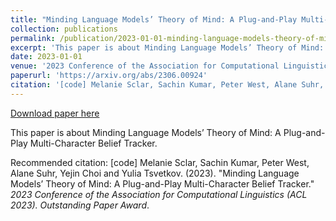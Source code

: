```yaml
---
title: "Minding Language Models’ Theory of Mind: A Plug-and-Play Multi-Character Belief Tracker"
collection: publications
permalink: /publication/2023-01-01-minding-language-models-theory-of-mind-a-plug-and-play-multi-character-belief-tracker
excerpt: 'This paper is about Minding Language Models’ Theory of Mind: A Plug-and-Play Multi-Character Belief Tracker.'
date: 2023-01-01
venue: '2023 Conference of the Association for Computational Linguistics (ACL 2023). Outstanding Paper Award'
paperurl: 'https://arxiv.org/abs/2306.00924'
citation: '[code] Melanie Sclar, Sachin Kumar, Peter West, Alane Suhr, Yejin Choi and Yulia Tsvetkov. (2023). &quot;Minding Language Models’ Theory of Mind: A Plug-and-Play Multi-Character Belief Tracker.&quot; <i>2023 Conference of the Association for Computational Linguistics (ACL 2023). Outstanding Paper Award</i>.'
---
```


<a href='https://arxiv.org/abs/2306.00924'>Download paper here</a>

This paper is about Minding Language Models’ Theory of Mind: A Plug-and-Play Multi-Character Belief Tracker.

Recommended citation: [code] Melanie Sclar, Sachin Kumar, Peter West, Alane Suhr, Yejin Choi and Yulia Tsvetkov. (2023). "Minding Language Models’ Theory of Mind: A Plug-and-Play Multi-Character Belief Tracker." <i>2023 Conference of the Association for Computational Linguistics (ACL 2023). Outstanding Paper Award</i>.